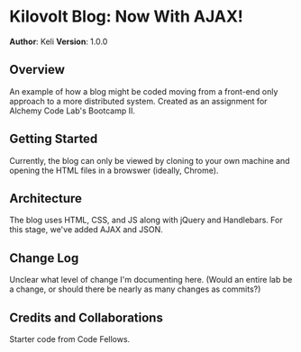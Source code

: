 # Kilovolt Blog: Now With AJAX!

**Author**: Keli
**Version**: 1.0.0

## Overview
An example of how a blog might be coded moving from a front-end only approach to a more distributed system. Created as an assignment for Alchemy Code Lab's Bootcamp II.

## Getting Started
Currently, the blog can only be viewed by cloning to your own machine and opening the HTML files in a browswer (ideally, Chrome).

## Architecture
The blog uses HTML, CSS, and JS along with jQuery and Handlebars. For this stage, we've added AJAX and JSON.

## Change Log
Unclear what level of change I'm documenting here. (Would an entire lab be a change, or should there be nearly as many changes as commits?)

## Credits and Collaborations
Starter code from Code Fellows.